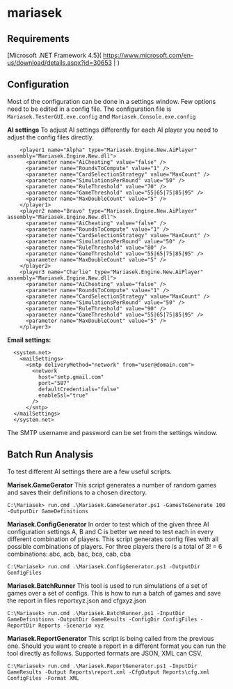 # mariasek

Requirements
------------
[Microsoft .NET Framework 4.5]( https://www.microsoft.com/en-us/download/details.aspx?id=30653 | )

Configuration
-------------

Most of the configuration can be done in a settings window. Few options need to be edited in a config file.
The configuration file is `Mariasek.TesterGUI.exe.config` and `Mariasek.Console.exe.config`

**AI settings**
To adjust AI settings differently for each AI player you need to adjust the config files directly.

```
    <player1 name="Alpha" type="Mariasek.Engine.New.AiPlayer" assembly="Mariasek.Engine.New.dll">
      <parameter name="AiCheating" value="false" />
      <parameter name="RoundsToCompute" value="1" />
      <parameter name="CardSelectionStrategy" value="MaxCount" />
      <parameter name="SimulationsPerRound" value="50" />
      <parameter name="RuleThreshold" value="70" />
      <parameter name="GameThreshold" value="55|65|75|85|95" />
      <parameter name="MaxDoubleCount" value="5" />
    </player1>
    <player2 name="Bravo" type="Mariasek.Engine.New.AiPlayer" assembly="Mariasek.Engine.New.dll">
      <parameter name="AiCheating" value="false" />
      <parameter name="RoundsToCompute" value="1" />
      <parameter name="CardSelectionStrategy" value="MaxCount" />
      <parameter name="SimulationsPerRound" value="50" />
      <parameter name="RuleThreshold" value="80" />
      <parameter name="GameThreshold" value="55|65|75|85|95" />
      <parameter name="MaxDoubleCount" value="5" />
    </player2>
    <player3 name="Charlie" type="Mariasek.Engine.New.AiPlayer" assembly="Mariasek.Engine.New.dll">
      <parameter name="AiCheating" value="false" />
      <parameter name="RoundsToCompute" value="1" />
      <parameter name="CardSelectionStrategy" value="MaxCount" />
      <parameter name="SimulationsPerRound" value="50" />
      <parameter name="RuleThreshold" value="90" />
      <parameter name="GameThreshold" value="55|65|75|85|95" />
      <parameter name="MaxDoubleCount" value="5" />
    </player3>
```

**Email settings:**
```
  <system.net>
    <mailSettings>
  	  <smtp deliveryMethod="network" from="user@domain.com">
        <network
          host="smtp.gmail.com"
          port="587"
          defaultCredentials="false"
          enableSsl="true"
        />
      </smtp>
  </mailSettings>
  </system.net>
```
The SMTP username and password can be set from the settings window.

Batch Run Analysis
------------------

To test different AI settings there are a few useful scripts.

**Marisek.GameGerator**
This script generates a number of random games and saves their definitions to a chosen directory.

```
C:\Mariasek> run.cmd .\Mariasek.GameGenerator.ps1 -GamesToGenerate 100 -OutputDir GameDefinitions
```

**Mariasek.ConfigGenerator**
In order to test which of the given three AI configuration settings A, B and C is better we need to test each in every different combination of players.
This script generates config files with all possible combinations of players. For three players there is a total of 3! = 6 combinations: abc, acb, bac, bca, cab, cba

```
C:\Mariasek> run.cmd .\Mariasek.ConfigGenerator.ps1 -OutputDir GonfigFiles
```

**Mariasek.BatchRunner**
This tool is used to run simulations of a set of games over a set of configs. This is how to run a batch of games and save the report in files reportxyz.json and cfgxyz.json

```
C:\Mariasek> run.cmd .\Mariasek.BatchRunner.ps1 -InputDir GameDefinitions -OutputDir GameResults -ConfigDir ConfigFiles -ReportDir Reports -Scenario xyz
```

**Mariasek.ReportGenerator**
This script is being called from the previous one. Should you want to create a report in a different format you can run the tool directly as follows.
Supported formats are JSON, XML can CSV. 
```
C:\Mariasek> run.cmd .\Mariasek.ReportGenerator.ps1 -InputDir GameResults -Output Reports\report.xml -CfgOutput Reports\cfg.xml ConfigFiles -Format XML
```
